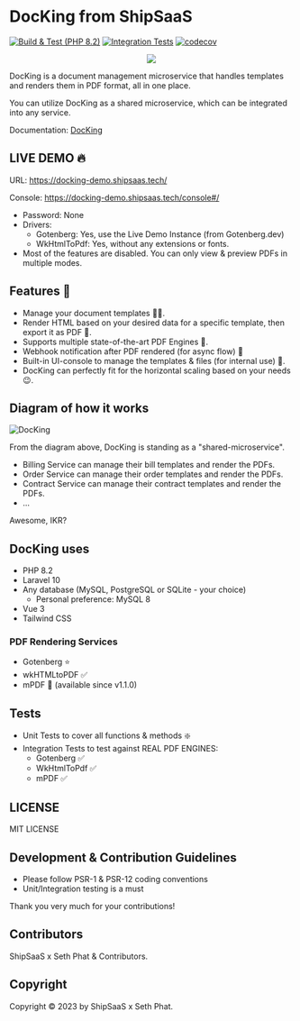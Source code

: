 # DocKing from ShipSaaS

[![Build & Test (PHP 8.2)](https://github.com/shipsaas/docking/actions/workflows/build.yml/badge.svg)](https://github.com/shipsaas/docking/actions/workflows/build.yml)
[![Integration Tests](https://github.com/shipsaas/docking/actions/workflows/integration.yml/badge.svg)](https://github.com/shipsaas/docking/actions/workflows/integration.yml)
[![codecov](https://codecov.io/gh/shipsaas/docking/branch/main/graph/badge.svg?token=FAZ9899IPW)](https://codecov.io/gh/shipsaas/docking)

<p align="center" width="100%">
    <img src="https://raw.githubusercontent.com/shipsaas/docking/main/docs/img/logo.png"> 
</p>

DocKing is a document management microservice that handles templates and renders them in PDF format, all in one place.

You can utilize DocKing as a shared microservice, which can be integrated into any service.

Documentation: [DocKing](https://docking.shipsaas.tech)

## LIVE DEMO 🔥

URL: https://docking-demo.shipsaas.tech/

Console: https://docking-demo.shipsaas.tech/console#/


- Password: None
- Drivers:
  - Gotenberg: Yes, use the Live Demo Instance (from Gotenberg.dev)
  - WkHtmlToPdf: Yes, without any extensions or fonts.
- Most of the features are disabled. You can only view & preview PDFs in multiple modes.

## Features 🚀
- Manage your document templates 📰🧾.
- Render HTML based on your desired data for a specific template, then export it as PDF 🏃‍.
- Supports multiple state-of-the-art PDF Engines 🍻.
- Webhook notification after PDF rendered (for async flow) 🚀
- Built-in UI-console to manage the templates & files (for internal use) 🔋.
- DocKing can perfectly fit for the horizontal scaling based on your needs 😉.

## Diagram of how it works

![DocKing](./docs/img/full-picture.png)

From the diagram above, DocKing is standing as a "shared-microservice".

- Billing Service can manage their bill templates and render the PDFs.
- Order Service can manage their order templates and render the PDFs.
- Contract Service can manage their contract templates and render the PDFs.
- ...

Awesome, IKR?

## DocKing uses
- PHP 8.2
- Laravel 10
- Any database (MySQL, PostgreSQL or SQLite - your choice)
  -  Personal preference: MySQL 8
- Vue 3
- Tailwind CSS

### PDF Rendering Services
- Gotenberg ⭐️
- wkHTMLtoPDF ✅
- mPDF 🧰 (available since v1.1.0)

## Tests

- Unit Tests to cover all functions & methods ❇️
- Integration Tests to test against REAL PDF ENGINES:
  - Gotenberg ✅
  - WkHtmlToPdf ✅
  - mPDF ✅

## LICENSE

MIT LICENSE

## Development & Contribution Guidelines
- Please follow PSR-1 & PSR-12 coding conventions
- Unit/Integration testing is a must

Thank you very much for your contributions!

## Contributors

ShipSaaS x Seth Phat & Contributors.

## Copyright

Copyright ©️ 2023 by ShipSaaS x Seth Phat.
